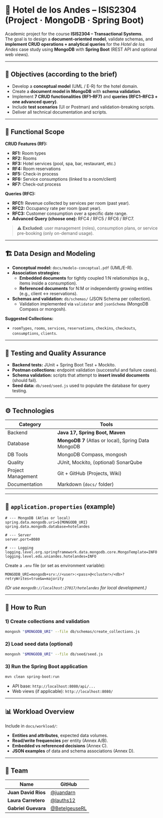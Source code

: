 # 🏨 Hotel de los Andes – ISIS2304 (Project · MongoDB · Spring Boot)

Academic project for the course **ISIS2304 – Transactional Systems**.  
The goal is to design a **document-oriented model**, validate schemas, and **implement CRUD operations + analytical queries** for the *Hotel de los Andes* case study using **MongoDB** with **Spring Boot** (REST API and optional web views).

---

## 🎯 Objectives (according to the brief)
- Develop a **conceptual model** (UML / E-R) for the hotel domain.  
- Create a **document model in MongoDB** with **schema validation**.  
- Implement **7 CRUD functionalities (RF1–RF7)** and **queries (RFC1–RFC3 + one advanced query)**.  
- Include **test scenarios** (UI or Postman) and validation-breaking scripts.  
- Deliver all technical documentation and scripts.

---

## 🧩 Functional Scope

**CRUD Features (RF):**
- **RF1:** Room types  
- **RF2:** Rooms  
- **RF3:** Hotel services (pool, spa, bar, restaurant, etc.)  
- **RF4:** Room reservations  
- **RF5:** Check-in process  
- **RF6:** Service consumptions (linked to a room/client)  
- **RF7:** Check-out process  

**Queries (RFC):**
- **RFC1:** Revenue collected by services per room (past year).  
- **RFC2:** Occupancy rate per room (past year).  
- **RFC3:** Customer consumption over a specific date range.  
- **Advanced Query (choose one):** RFC4 / RFC5 / RFC6 / RFC7.

> ⚠️ **Excluded:** user management (roles), consumption plans, or service pre-booking (only on-demand usage).

---

## 🏗️ Data Design and Modeling

- **Conceptual model:** `docs/modelo-conceptual.pdf` (UML/E-R).  
- **Association strategies:**  
  - **Embedded documents** for tightly coupled 1:N relationships (e.g., items inside a consumption).  
  - **Referenced documents** for N:M or independently growing entities (e.g., client ↔ reservations).  
- **Schemas and validation:** `db/schemas/` (JSON Schema per collection).  
  - Validation implemented via `validator` and `jsonSchema` (MongoDB Compass or mongosh).

**Suggested Collections:**
- `roomTypes`, `rooms`, `services`, `reservations`, `checkins`, `checkouts`, `consumptions`, `clients`.

---

## 🧪 Testing and Quality Assurance

- **Backend tests:** JUnit + Spring Boot Test + Mockito.  
- **Postman collections:** endpoint validation (successful and failure cases).  
- **Schema validation:** scripts that attempt to **insert invalid documents** (should fail).  
- **Seed data:** `db/seed/seed.js` used to populate the database for query testing.

---

## ⚙️ Technologies

| Category | Tools |
|-----------|-------|
| Backend | **Java 17, Spring Boot, Maven** |
| Database | **MongoDB 7** (Atlas or local), Spring Data MongoDB |
| DB Tools | MongoDB Compass, mongosh |
| Quality | JUnit, Mockito, (optional) SonarQube |
| Project Management | Git + GitHub (Projects, Wiki) |
| Documentation | Markdown (`docs/` folder) |

---

## 🧾 `application.properties` (example)

```properties
# --- MongoDB (Atlas or local)
spring.data.mongodb.uri=${MONGODB_URI}
spring.data.mongodb.database=hotelandes

# --- Server
server.port=8080

# --- Logging
logging.level.org.springframework.data.mongodb.core.MongoTemplate=INFO
logging.level.edu.uniandes.hotelandes=INFO
````

Create a `.env` file (or set as environment variable):

```
MONGODB_URI=mongodb+srv://<user>:<pass>@<cluster>/<db>?retryWrites=true&w=majority
```

*(Or use `mongodb://localhost:27017/hotelandes` for local development.)*

---

## 🚀 How to Run

### 1) Create collections and validation

```bash
mongosh "$MONGODB_URI" --file db/schemas/create_collections.js
```

### 2) Load seed data (optional)

```bash
mongosh "$MONGODB_URI" --file db/seed/seed.js
```

### 3) Run the Spring Boot application

```bash
mvn clean spring-boot:run
```

* API base: `http://localhost:8080/api/...`
* Web views (if applicable): `http://localhost:8080/`

---

## 📊 Workload Overview

Include in `docs/workload/`:

* **Entities and attributes**, expected data volumes.
* **Read/write frequencies** per entity (Annex A/B).
* **Embedded vs referenced decisions** (Annex C).
* **JSON examples** of data and schema associations (Annex D).

---

## 👥 Team

| Name                | GitHub                                           |
| ------------------- | ------------------------------------------------ |
| **Juan David Rios** | [@juandarn](https://github.com/juandarn)         |
| **Laura Carretero** | [@lauths12](https://github.com/lauths12)         |
| **Gabriel Guevara** | [@BetelgeuseRL](https://github.com/BetelgeuseRL) |

